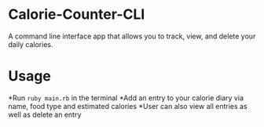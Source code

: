 # Calorie-Counter-CLI
A command line interface app that allows you to track, view, and delete your daily calories.

# Usage
*Run `ruby main.rb` in the terminal
*Add an entry to your calorie diary via name, food type and estimated calories
*User can also view all entries as well as delete an entry
